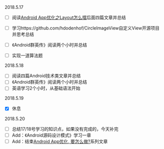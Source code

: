 2018.5.17

- [ ] 阅读[Android App优化之Layout怎么摆](https://www.jianshu.com/p/4943dae4c333)后面四篇文章并总结
- [ ] 学习https://github.com/hdodenhof/CircleImageView自定义View开源项目并思考总结
- [ ] 《Android群英传》阅读两个小时并总结
- [ ] 实现一道算法题


2018.5.18

- [ ] 阅读四篇Android技术类文章并总结
- [ ] 《Android群英传》阅读两个小时并总结
- [ ] 英语学习2个小时，从基础语法开始

2018.5.19

- [x] 休息

2018.5.20

- [ ] 总结17/18号学习的知识点，如果没有完成的，今天补完
- [ ] Add：《Android源码设计模式》学习一章
- [ ] Add：结束[Android App优化, 要怎么做?](https://www.jianshu.com/p/f7006ab64da7)系列文章
